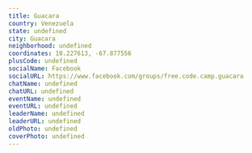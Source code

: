 ```yaml
---
title: Guacara
country: Venezuela
state: undefined
city: Guacara
neighborhood: undefined
coordinates: 10.227613, -67.877556
plusCode: undefined
socialName: Facebook
socialURL: https://www.facebook.com/groups/free.code.camp.guacara
chatName: undefined
chatURL: undefined
eventName: undefined
eventURL: undefined
leaderName: undefined
leaderURL: undefined
oldPhoto: undefined
coverPhoto: undefined
---
```

